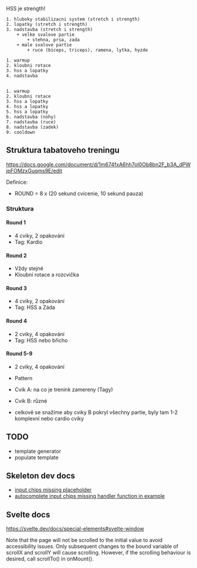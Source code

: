 HSS je strength!    


    1. hluboky stabilizacni system (stretch i strength)
    2. lopatky (stretch i strength)
    3. nadstavba (stretch i strength)
        + velke svalove partie
            + stehna, prsa, zada
        + male svalove partie
            + ruce (biceps, triceps), ramena, lytka, hyzde

    1. warmup
    2. kloubni rotace
    3. hss a lopatky
    4. nadstavba


    1. warmup
    2. kloubni rotace
    3. hss a lopatky
    4. hss a lopatky
    5. hss a lopatky
    6. nadstavba (nohy)
    7. nadstavba (ruce)
    8. nadstavba (zadek)
    9. cooldown

## Struktura tabatoveho treningu

https://docs.google.com/document/d/1m674fxA6hh7ol0Ob8bn2F_b3A_dPWjpFOMzxGuqms9E/edit

Definice:

- ROUND = 8 x (20 sekund cvicenie, 10 sekund pauza)

### Struktura

#### Round 1

- 4 cviky, 2 opakování
- Tag: Kardio

#### Round 2

- Vždy stejné
- Kloubní rotace a rozcvička

#### Round 3

- 4 cviky, 2 opakování
- Tag: HSS a Záda

#### Round 4

- 2 cviky, 4 opakování
- Tag: HSS nebo břicho

#### Round 5-9

- 2 cviky, 4 opakování
- Pattern
- Cvik A: na co je trenink zamereny (Tagy)
- Cvik B: různé

- celkově se snažíme aby cviky B pokryl všechny partie, byly tam 1-2 komplexní nebo cardio cviky

## TODO

- template generator
- populate template

## Skeleton dev docs

- [input chips missing placeholder](https://www.skeleton.dev/components/input-chips)
- [autocomplete input chips missing handler function in example](https://www.skeleton.dev/components/autocomplete)

## Svelte docs

https://svelte.dev/docs/special-elements#svelte-window

Note that the page will not be scrolled to the initial value to avoid accessibility issues. Only subsequent changes to the bound variable of scrollX and scrollY will cause scrolling. However, if the scrolling behaviour is desired, call scrollTo() in onMount().